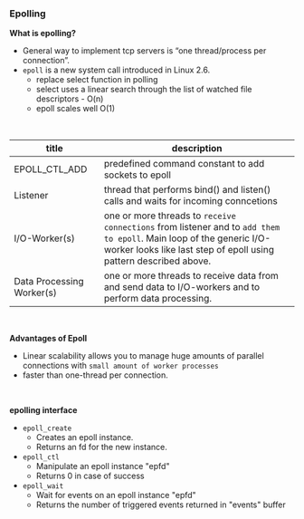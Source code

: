 ### Epolling


**What is epolling?**
- General way to implement tcp servers is “one thread/process per connection”.
- `epoll` is a new system call introduced in Linux 2.6.
    - replace select function in polling
    - select uses a linear search through the list of watched file descriptors - O(n)
    - epoll scales well O(1)


<br>

| title | description |
|--|--|
| EPOLL_CTL_ADD |  predefined command constant to add sockets to epoll |
| Listener | thread that performs bind() and listen() calls and waits for incoming conncetions |
| I/O-Worker(s) | one or more threads to `receive connections` from listener and to `add them to epoll`. Main loop of the generic I/O-worker looks like last step of epoll using pattern described above. |
| Data Processing Worker(s) |  one or more threads to receive data from and send data to I/O-workers and to perform data processing.|

<br>


**Advantages of Epoll**
- Linear scalability allows you to manage huge amounts of parallel connections with `small amount of worker processes`
- faster than one-thread per connection.


<br>

**epolling interface**
- `epoll_create`
    - Creates an epoll instance.
    - Returns an fd for the new instance.
- `epoll_ctl`
    - Manipulate an epoll instance "epfd"
    - Returns 0 in case of success
- `epoll_wait`
    - Wait for events on an epoll instance "epfd"
    - Returns the number of triggered events returned in "events" buffer

